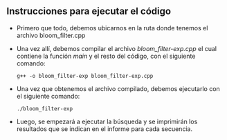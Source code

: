 ## Instrucciones para ejecutar el código

* Primero que todo, debemos ubicarnos en la ruta donde tenemos el archivo bloom_filter.cpp 

* Una vez allí, debemos compilar el archivo *bloom_filter-exp.cpp* el cual contiene la función *main* y el resto del código, con el siguiente comando:
    ```
    g++ -o bloom_filter-exp bloom_filter-exp.cpp
    ```

* Una vez que obtenemos el archivo compilado, debemos ejecutarlo con el siguiente comando:
    ```
    ./bloom_filter-exp
    ```

* Luego, se empezará a ejecutar la búsqueda y se imprimirán los resultados que se indican en el informe para cada secuencia.

